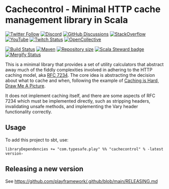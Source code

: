 # Cachecontrol - Minimal HTTP cache management library in Scala

[![Twitter Follow](https://img.shields.io/twitter/follow/playframework?label=follow&style=flat&logo=twitter&color=brightgreen)](https://twitter.com/playframework)
[![Discord](https://img.shields.io/discord/931647755942776882?logo=discord&logoColor=white)](https://discord.gg/g5s2vtZ4Fa)
[![GitHub Discussions](https://img.shields.io/github/discussions/playframework/playframework?&logo=github&color=brightgreen)](https://github.com/playframework/playframework/discussions)
[![StackOverflow](https://img.shields.io/static/v1?label=stackoverflow&logo=stackoverflow&logoColor=fe7a16&color=brightgreen&message=playframework)](https://stackoverflow.com/tags/playframework)
[![YouTube](https://img.shields.io/youtube/channel/views/UCRp6QDm5SDjbIuisUpxV9cg?label=watch&logo=youtube&style=flat&color=brightgreen&logoColor=ff0000)](https://www.youtube.com/channel/UCRp6QDm5SDjbIuisUpxV9cg)
[![Twitch Status](https://img.shields.io/twitch/status/playframework?logo=twitch&logoColor=white&color=brightgreen&label=live%20stream)](https://www.twitch.tv/playframework)
[![OpenCollective](https://img.shields.io/opencollective/all/playframework?label=financial%20contributors&logo=open-collective)](https://opencollective.com/playframework)

[![Build Status](https://github.com/playframework/cachecontrol/actions/workflows/build-test.yml/badge.svg)](https://github.com/playframework/cachecontrol/actions/workflows/build-test.yml)
[![Maven](https://img.shields.io/maven-central/v/com.typesafe.play/cachecontrol_2.13.svg?logo=apache-maven)](https://mvnrepository.com/artifact/com.typesafe.play/cachecontrol_2.13)
[![Repository size](https://img.shields.io/github/repo-size/playframework/cachecontrol.svg?logo=git)](https://github.com/playframework/cachecontrol)
[![Scala Steward badge](https://img.shields.io/badge/Scala_Steward-helping-blue.svg?style=flat&logo=data:image/png;base64,iVBORw0KGgoAAAANSUhEUgAAAA4AAAAQCAMAAAARSr4IAAAAVFBMVEUAAACHjojlOy5NWlrKzcYRKjGFjIbp293YycuLa3pYY2LSqql4f3pCUFTgSjNodYRmcXUsPD/NTTbjRS+2jomhgnzNc223cGvZS0HaSD0XLjbaSjElhIr+AAAAAXRSTlMAQObYZgAAAHlJREFUCNdNyosOwyAIhWHAQS1Vt7a77/3fcxxdmv0xwmckutAR1nkm4ggbyEcg/wWmlGLDAA3oL50xi6fk5ffZ3E2E3QfZDCcCN2YtbEWZt+Drc6u6rlqv7Uk0LdKqqr5rk2UCRXOk0vmQKGfc94nOJyQjouF9H/wCc9gECEYfONoAAAAASUVORK5CYII=)](https://scala-steward.org)
[![Mergify Status](https://img.shields.io/endpoint.svg?url=https://api.mergify.com/v1/badges/playframework/cachecontrol&style=flat)](https://mergify.com)

This is a minimal library that provides a set of utility calculators that abstract away much of the fiddly complexities involved in adhering to the HTTP caching model, aka [RFC 7234](https://tools.ietf.org/html/rfc7234).  The core idea is abstracting the decision about what to cache and when, following the example of [Caching is Hard, Draw Me A Picture](http://www.bizcoder.com/caching-is-hard-draw-me-a-picture).

It does not implement caching itself, and there are some aspects of RFC 7234 which must be implemented directly, such as stripping headers, invalidating unsafe methods, and implementing the Vary header functionality correctly.

## Usage

To add this project to sbt, use:

```
libraryDependencies += "com.typesafe.play" %% "cachecontrol" % -latest version-
```

## Releasing a new version

See https://github.com/playframework/.github/blob/main/RELEASING.md
